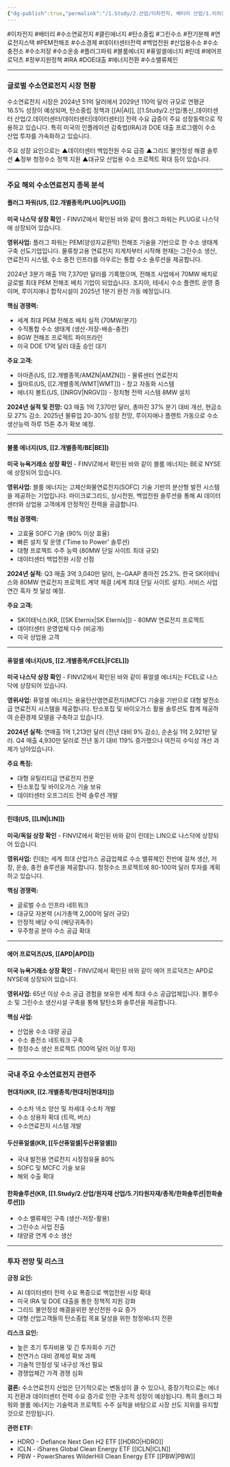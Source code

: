 ```yaml
---
{"dg-publish":true,"permalink":"/1.Study/2.산업/이차전지, 배터리 산업/1.이차전지/수소연료전지/","created":"2024-11-20T21:02:27.513+09:00","updated":"2025-08-06T17:22:11.665+09:00"}
---
```


#이차전지 #배터리 #수소연료전지 #클린에너지 #탄소중립 #그린수소 #전기분해 #연료전지스택 #PEM전해조 #수소경제 #데이터센터전력 #백업전원 #산업용수소 #수소충전소 #수소저장 #수소운송 #플러그파워 #블룸에너지 #퓨얼셀에너지 #린데 #에어프로덕츠 #정부지원정책 #IRA #DOE대출 #에너지전환 #수소밸류체인

---
### 글로벌 수소연료전지 시장 현황

수소연료전지 시장은 2024년 51억 달러에서 2029년 110억 달러 규모로 연평균 16.5% 성장이 예상되며, 탄소중립 정책과 [[AI\|AI]], [[1.Study/2.산업/통신_데이터센터 산업/2.데이터센터/데이터센터\|데이터센터]] 전력 수요 급증이 주요 성장동력으로 작용하고 있습니다. 특히 미국의 인플레이션 감축법(IRA)과 DOE 대출 프로그램이 수소 산업 투자를 가속화하고 있습니다.

주요 성장 요인으로는 ▲데이터센터 백업전원 수요 급증 ▲그리드 불안정성 해결 솔루션 ▲정부 청정수소 정책 지원 ▲대규모 산업용 수소 프로젝트 확대 등이 있습니다.

---

### 주요 해외 수소연료전지 종목 분석

#### **플러그 파워(US, [[2.개별종목/PLUG\|PLUG]])**

**미국 나스닥 상장 확인** - FINVIZ에서 확인된 바와 같이 플러그 파워는 PLUG로 나스닥에 상장되어 있습니다.

**영위사업:** 플러그 파워는 PEM(양성자교환막) 전해조 기술을 기반으로 한 수소 생태계 구축 선도기업입니다. 물류창고용 연료전지 지게차부터 시작해 현재는 그린수소 생산, 연료전지 시스템, 수소 충전 인프라를 아우르는 통합 수소 솔루션을 제공합니다.

2024년 3분기 매출 1억 7,370만 달러를 기록했으며, 전해조 사업에서 70MW 배치로 글로벌 최대 PEM 전해조 배치 기업이 되었습니다. 조지아, 테네시 수소 플랜트 운영 중이며, 루이지애나 합작시설이 2025년 1분기 완전 가동 예정입니다.

**핵심 경쟁력:**

- 세계 최대 PEM 전해조 배치 실적 (70MW/분기)
- 수직통합 수소 생태계 (생산-저장-배송-충전)
- 8GW 전해조 프로젝트 파이프라인
- 미국 DOE 17억 달러 대출 승인 대기

**주요 고객:**

- 아마존(US, [[2.개별종목/AMZN\|AMZN]]) - 물류센터 연료전지
- 월마트(US, [[2.개별종목/WMT\|WMT]]) - 창고 자동화 시스템
- 에너지 볼트(US, [[NRGV\|NRGV]]) - 정치형 전력 시스템 8MW 설치

**2024년 실적 및 전망:** Q3 매출 1억 7,370만 달러, 총마진 37% 분기 대비 개선, 현금소모 27% 감소. 2025년 물류업 20-30% 성장 전망, 루이지애나 플랜트 가동으로 수소 생산능력 하루 15톤 추가 확보 예정.

---

#### **블룸 에너지(US, [[2.개별종목/BE\|BE]])**

**미국 뉴욕거래소 상장 확인** - FINVIZ에서 확인된 바와 같이 블룸 에너지는 BE로 NYSE에 상장되어 있습니다.

**영위사업:** 블룸 에너지는 고체산화물연료전지(SOFC) 기술 기반의 분산형 발전 시스템을 제공하는 기업입니다. 마이크로그리드, 상시전원, 백업전원 솔루션을 통해 AI 데이터센터와 상업용 고객에게 안정적인 전력을 공급합니다.

**핵심 경쟁력:**

- 고효율 SOFC 기술 (90% 이상 효율)
- 빠른 설치 및 운영 ('Time to Power' 솔루션)
- 대형 프로젝트 수주 능력 (80MW 단일 사이트 최대 규모)
- 데이터센터 백업전원 시장 선점

**2024년 실적:** Q3 매출 3억 3,040만 달러, 논-GAAP 총마진 25.2%. 한국 SK이테닉스와 80MW 연료전지 프로젝트 계약 체결 (세계 최대 단일 사이트 설치). 서비스 사업 연간 흑자 첫 달성 예정.

**주요 고객:**

- SK이테닉스(KR, [[SK Eternix\|SK Eternix]]) - 80MW 연료전지 프로젝트
- 데이터센터 운영업체 다수 (비공개)
- 미국 상업용 고객

---

#### **퓨얼셀 에너지(US, [[2.개별종목/FCEL\|FCEL]])**

**미국 나스닥 상장 확인** - FINVIZ에서 확인된 바와 같이 퓨얼셀 에너지는 FCEL로 나스닥에 상장되어 있습니다.

**영위사업:** 퓨얼셀 에너지는 용융탄산염연료전지(MCFC) 기술을 기반으로 대형 발전소급 연료전지 시스템을 제공합니다. 탄소포집 및 바이오가스 활용 솔루션도 함께 제공하여 순환경제 모델을 구축하고 있습니다.

**2024년 실적:** 연매출 1억 1,213만 달러 (전년 대비 9% 감소), 순손실 1억 2,921만 달러. Q4 매출 4,930만 달러로 전년 동기 대비 119% 증가했으나 여전히 수익성 개선 과제가 남아있습니다.

**주요 특징:**

- 대형 유틸리티급 연료전지 전문
- 탄소포집 및 바이오가스 기술 보유
- 데이터센터 오프그리드 전력 솔루션 개발

---

#### **린데(US, [[LIN\|LIN]])**

**미국/독일 상장 확인** - FINVIZ에서 확인된 바와 같이 린데는 LIN으로 나스닥에 상장되어 있습니다.

**영위사업:** 린데는 세계 최대 산업가스 공급업체로 수소 밸류체인 전반에 걸쳐 생산, 저장, 운송, 충전 솔루션을 제공합니다. 청정수소 프로젝트에 80-100억 달러 투자를 계획하고 있습니다.

**핵심 경쟁력:**

- 글로벌 수소 인프라 네트워크
- 대규모 자본력 (시가총액 2,000억 달러 규모)
- 안정적 배당 수익 (배당귀족주)
- 우주항공 분야 수소 공급 확대

---

#### **에어 프로덕츠(US, [[APD\|APD]])**

**미국 뉴욕거래소 상장 확인** - FINVIZ에서 확인된 바와 같이 에어 프로덕츠는 APD로 NYSE에 상장되어 있습니다.

**영위사업:** 65년 이상 수소 공급 경험을 보유한 세계 최대 수소 공급업체입니다. 블루수소 및 그린수소 생산시설 구축을 통해 탈탄소화 솔루션을 제공합니다.

**핵심 사업:**

- 산업용 수소 대량 공급
- 수소 충전소 네트워크 구축
- 청정수소 생산 프로젝트 (100억 달러 이상 투자)

---

### 국내 주요 수소연료전지 관련주

#### **현대차(KR, [[2.개별종목/현대차\|현대차]])**

- 수소차 넥소 양산 및 차세대 수소차 개발
- 수소 상용차 확대 (트럭, 버스)
- 수소연료전지 시스템 개발

#### **두산퓨얼셀(KR, [[두산퓨얼셀\|두산퓨얼셀]])**

- 국내 발전용 연료전지 시장점유율 80%
- SOFC 및 MCFC 기술 보유
- 해외 수출 확대

#### **한화솔루션(KR, [[1.Study/2.산업/원자재 산업/5.기타원자재/종목/한화솔루션\|한화솔루션]])**

- 수소 밸류체인 구축 (생산-저장-활용)
- 그린수소 사업 진출
- 태양광 연계 수소 생산

---

### 투자 전망 및 리스크

**긍정 요인:**

- AI 데이터센터 전력 수요 폭증으로 백업전원 시장 확대
- 미국 IRA 및 DOE 대출을 통한 정책적 지원 강화
- 그리드 불안정성 해결을위한 분산전원 수요 증가
- 대형 산업고객들의 탄소중립 목표 달성을 위한 청정에너지 전환

**리스크 요인:**

- 높은 초기 투자비용 및 긴 투자회수 기간
- 천연가스 대비 경제성 확보 과제
- 기술적 안정성 및 내구성 개선 필요
- 경쟁업체간 가격 경쟁 심화

**결론:** 수소연료전지 산업은 단기적으로는 변동성이 클 수 있으나, 중장기적으로는 에너지 전환과 데이터센터 전력 수요 증가로 인한 구조적 성장이 예상됩니다. 특히 플러그 파워와 블룸 에너지는 기술력과 프로젝트 수주 실적을 바탕으로 시장 선도 지위를 유지할 것으로 전망됩니다.

**관련 ETF:**

- HDRO - Defiance Next Gen H2 ETF [[HDRO\|HDRO]]
- ICLN - iShares Global Clean Energy ETF [[ICLN\|ICLN]]
- PBW - PowerShares WilderHill Clean Energy ETF [[PBW\|PBW]]